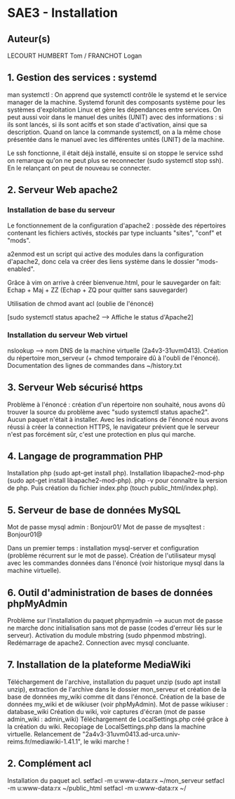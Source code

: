 # SAE3 - Installation
## Auteur(s)
LECOURT HUMBERT Tom / FRANCHOT Logan

## 1. Gestion des services : systemd
man systemctl : On apprend que systemctl contrôle le systemd et le service
manager de la machine. Systemd forunit des composants système pour les
systèmes d'exploitation Linux et gère les dépendances entre services.
On peut aussi voir dans le manuel des unités (UNIT) avec des informations :
si ils sont lancés, si ils sont acitfs et son stade d'activation, ainsi que
sa description.
Quand on lance la commande systemctl, on a la même chose présentée dans le
manuel avec les différentes unités (UNIT) de la machine.

Le ssh fonctionne, il était déjà installé, ensuite si on stoppe le service
sshd on remarque qu'on ne peut plus se reconnecter (sudo systemctl stop ssh).
En le relançant on peut de nouveau se connecter.

## 2. Serveur Web apache2
### Installation de base du serveur
Le fonctionnement de la configuration d'apache2 : possède des répertoires
contenant les fichiers activés, stockés par type incluants "sites", "conf"
et "mods".

a2enmod est un script qui active des modules dans la configuration d'apache2,
donc cela va créer des liens système dans le dossier "mods-enabled".

Grâce à vim on arrive à créer bienvenue.html, pour le sauvegarder on fait:
Echap + Maj + ZZ
(Echap + ZQ pour quitter sans sauvegarder)

Utilisation de chmod avant acl (oublie de l'énoncé)

[sudo systemctl status apache2   -->   Affiche le status d'Apache2]

### Installation du serveur Web virtuel
nslookup --> nom DNS de la machine virtuelle (2a4v3-31uvm0413).
Création du répertoire mon_serveur (+ chmod temporaire dû à l'oubli de l'énoncé).
Documentation des lignes de commandes dans ~/history.txt

## 3. Serveur Web sécurisé https
Problème à l'énoncé : création d'un répertoire non souhaité, nous avons dû trouver la source du problème avec "sudo systemctl status apache2".
Aucun paquet n'était à installer.
Avec les indications de l'énoncé nous avons réussi à créer la connection HTTPS, le navigateur prévient que le serveur n'est pas forcément sûr, c'est une protection en plus qui marche.

## 4. Langage de programmation PHP
Installation php (sudo apt-get install php).
Installation libapache2-mod-php (sudo apt-get install libapache2-mod-php).
php -v pour connaître la version de php.
Puis création du fichier index.php (touch public_html/index.php).

## 5. Serveur de base de données MySQL
Mot de passe mysql admin : Bonjour01/
Mot de passe de mysqltest : Bonjour01@

Dans un premier temps : installation mysql-server et configuration (problème récurrent sur le mot de passe).
Création de l'utilisateur mysql avec les commandes données dans l'énoncé (voir historique mysql dans la machine virtuelle).

## 6. Outil d'administration de bases de données phpMyAdmin
Problème sur l'installation du paquet phpmyadmin --> aucun mot de passe ne marche donc initialisation sans mot de passe (codes d'erreur liés sur le serveur).
Activation du module mbstring (sudo phpenmod mbstring).
Redémarrage de apache2.
Connection avec mysql concluante.

## 7. Installation de la plateforme MediaWiki
Téléchargement de l'archive, installation du paquet unzip (sudo apt install unzip), extraction de l'archive dans le dossier mon_serveur et création de la base de données my_wiki comme dit dans l'énoncé.
Création de la base de données my_wiki et de wikiuser (voir phpMyAdmin).
Mot de passe wikiuser : database_wiki
Création du wiki, voir captures d'écran (mot de passe admin_wiki : admin_wiki)
Téléchargement de LocalSettings.php créé grâce à la création du wiki.
Recopiage de LocalSettings.php dans la machine virtuelle.
Relancement de "2a4v3-31uvm0413.ad-urca.univ-reims.fr/mediawiki-1.41.1",
le wiki marche !

## 2. Complément acl
Installation du paquet acl.
setfacl -m u:www-data:rx ~/mon_serveur
setfacl -m u:www-data:rx ~/public_html
setfacl -m u:www-data:rx ~/